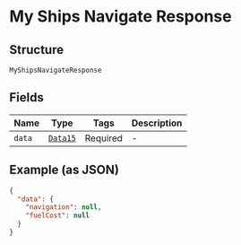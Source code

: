 
# My Ships Navigate Response

## Structure

`MyShipsNavigateResponse`

## Fields

| Name | Type | Tags | Description |
|  --- | --- | --- | --- |
| `data` | [`Data15`](../../doc/models/data-15.md) | Required | - |

## Example (as JSON)

```json
{
  "data": {
    "navigation": null,
    "fuelCost": null
  }
}
```

